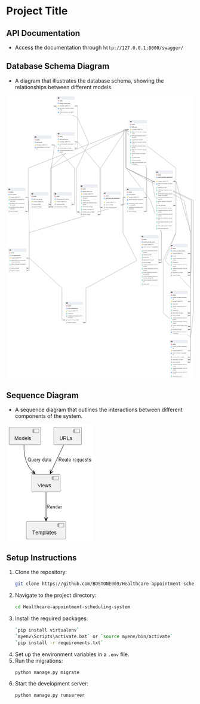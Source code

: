 # Project Title




## API Documentation
- Access the documentation through `http://127.0.0.1:8000/swagger/`

## Database Schema Diagram
- A diagram that illustrates the database schema, showing the relationships between different models.

<p style="align:center">
    <img src="DATABASE SCHEMA.png">
</p>

## Sequence Diagram
- A sequence diagram that outlines the interactions between different components of the system.
<p style="align:center">
    <img src="out/work/work.png">
</p>

## Setup Instructions
1. Clone the repository:
   ```bash
   git clone https://github.com/BOSTONE069/Healthcare-appointment-scheduling-system
   ```
2. Navigate to the project directory:
   ```bash
   cd Healthcare-appointment-scheduling-system
   ```
3. Install the required packages:
   ```bash
   `pip install virtualenv`
   `myenv\Scripts\activate.bat` or `source myenv/bin/activate`
   `pip install -r requirements.txt`
   ```
4. Set up the environment variables in a `.env` file.
5. Run the migrations:
   ```bash
   python manage.py migrate
   ```
6. Start the development server:
   ```bash
   python manage.py runserver
